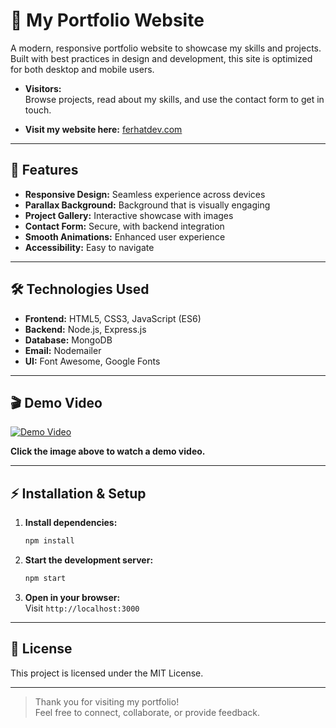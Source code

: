 # 🚀 My Portfolio Website

A modern, responsive portfolio website to showcase my skills and projects. Built with best practices in design and development, this site is optimized for both desktop and mobile users.

- **Visitors:**  
  Browse projects, read about my skills, and use the contact form to get in touch.

- **Visit my website here:**
[ferhatdev.com](https://www.ferhatdev.com/)

---

## 🌟 Features

- **Responsive Design:** Seamless experience across devices
- **Parallax Background:** Background that is visually engaging
- **Project Gallery:** Interactive showcase with images
- **Contact Form:** Secure, with backend integration
- **Smooth Animations:** Enhanced user experience
- **Accessibility:** Easy to navigate

---

## 🛠️ Technologies Used

- **Frontend:** HTML5, CSS3, JavaScript (ES6)
- **Backend:** Node.js, Express.js
- **Database:** MongoDB
- **Email:** Nodemailer
- **UI:** Font Awesome, Google Fonts

---

## 🎬 Demo Video

[![Demo Video](https://vumbnail.com/1110991198.jpg)](https://vimeo.com/1110991198)

**Click the image above to watch a demo video.**

---

## ⚡ Installation & Setup

1. **Install dependencies:**
    ```bash
    npm install
    ```
2. **Start the development server:**
    ```bash
    npm start
    ```
3. **Open in your browser:**  
   Visit `http://localhost:3000`

---

## 📜 License

This project is licensed under the MIT License.

---

> Thank you for visiting my portfolio!  
> Feel free to connect, collaborate, or provide feedback.
